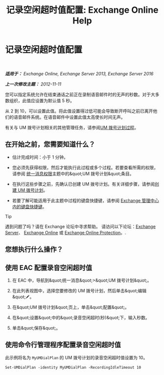 ﻿---
title: '记录空闲超时值配置: Exchange Online Help'
TOCTitle: 记录空闲超时值配置
ms:assetid: a7fb9a09-fde9-447d-ad2c-95598405e99b
ms:mtpsurl: https://technet.microsoft.com/zh-cn/library/Ee423550(v=EXCHG.150)
ms:contentKeyID: 50491272
ms.date: 05/23/2018
mtps_version: v=EXCHG.150
ms.translationtype: MT
---

# 记录空闲超时值配置

 

_**适用于：** Exchange Online, Exchange Server 2013, Exchange Server 2016_

_**上一次修改主题：** 2012-11-11_

您可以指定系统允许在结束通话之前正在录制语音邮件时的无声的秒数。对于大多数组织，此值应设置为默认值 5 秒。

从 2 到 10，可以设置此值。将此值设置得过低可能会导致断开呼叫之前已离开他们的语音邮件系统。在语音邮件中设置此值太高使长时间无声。

有关与 UM 拨号计划相关的其他管理任务，请参阅[UM 拨号计划过程](um-dial-plan-procedures-exchange-2013-help.md)。

## 在开始之前，您需要知道什么？

  - 估计完成时间：小于 1 分钟。

  - 您必须先获得权限，然后才能执行此过程或多个过程。若要查看所需的权限，请参阅 [统一消息权限](unified-messaging-permissions-exchange-2013-help.md)主题中的\&quot;UM 拨号计划\&quot;条目。

  - 在执行这些步骤之前，先确认已创建 UM 拨号计划。有关详细步骤，请参阅[创建 UM 拨号计划](create-a-um-dial-plan-exchange-2013-help.md)。

  - 若要了解可能适用于此主题中过程的键盘快捷键，请参阅 [Exchange 管理中心内的键盘快捷键](keyboard-shortcuts-in-the-exchange-admin-center-exchange-online-protection-help.md)。

> [!tip]
> 遇到问题了吗？请在 Exchange 论坛中寻求帮助。 请访问以下论坛：<a href="https://go.microsoft.com/fwlink/p/?linkid=60612">Exchange Server</a>、 <a href="https://go.microsoft.com/fwlink/p/?linkid=267542">Exchange Online</a> 或 <a href="https://go.microsoft.com/fwlink/p/?linkid=285351">Exchange Online Protection</a>。.


## 您想执行什么操作？

## 使用 EAC 配置录音空闲超时值

1.  在 EAC 中，导航到\&quot;统一消息\&quot;\>\&quot;UM 拨号计划\&quot;。

2.  在此列表视图中，选择您要修改的 UM 拨号计划，然后单击\&quot;编辑\&quot;![编辑图标](images/Bb124582.6f53ccb2-1f13-4c02-bea0-30690e6ea71d(EXCHG.150).gif "编辑图标")。

3.  在\&quot;UM 拨号计划\&quot;页上，单击\&quot;配置\&quot;。

4.  在\&quot;设置\&quot;中的\&quot;录音空闲超时(秒)\&quot;下，输入秒数。

5.  单击\&quot;保存\&quot;。

## 使用命令行管理程序配置录音空闲超时值

此示例将名为 `MyUMDialPlan` 的 UM 拨号计划的录音空闲超时值设置为 10。

    Set-UMDialPlan -identity MyUMDialPlan -RecordingIdleTimeout 10

